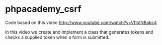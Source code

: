 phpacademy_csrf
===================

Code based on this video http://www.youtube.com/watch?v=VflbINBabc4

In this video we create and implement a class that generates tokens and checks a supplied token when a form is submitted.